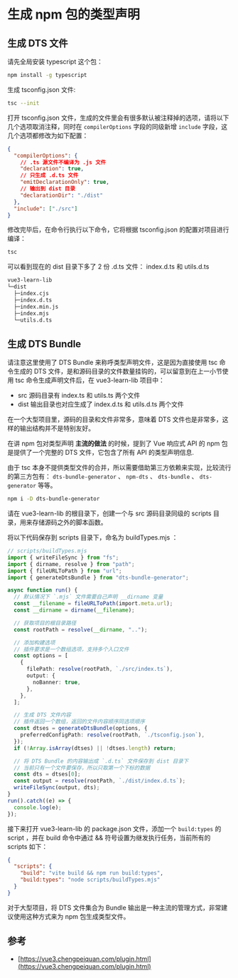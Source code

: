 # 生成 npm 包的类型声明

## 生成 DTS 文件

请先全局安装 typescript 这个包：

```bash
npm install -g typescript
```

生成 tsconfig.json 文件:

```bash
tsc --init
```

打开 tsconfig.json 文件，生成的文件里会有很多默认被注释掉的选项，请将以下几个选项取消注释，同时在 `compilerOptions` 字段的同级新增 `include` 字段，这几个选项都修改为如下配置：

```json
{
  "compilerOptions": {
    // .ts 源文件不编译为 .js 文件
    "declaration": true,
    // 只生成 .d.ts 文件
    "emitDeclarationOnly": true,
    // 输出到 dist 目录
    "declarationDir": "./dist"
  },
  "include": ["./src"]
}
```

修改完毕后，在命令行执行以下命令，它将根据 tsconfig.json 的配置对项目进行编译：

```bash
tsc
```

可以看到现在的 dist 目录下多了 2 份 .d.ts 文件： index.d.ts 和 utils.d.ts

```bash
vue3-learn-lib
└─dist
  ├─index.cjs
  ├─index.d.ts
  ├─index.min.js
  ├─index.mjs
  └─utils.d.ts
```

## 生成 DTS Bundle

请注意这里使用了 DTS Bundle 来称呼类型声明文件，这是因为直接使用 tsc 命令生成的 DTS 文件，是和源码目录的文件数量挂钩的，可以留意到在上一小节使用 tsc 命令生成声明文件后，在 vue3-learn-lib 项目中：

- src 源码目录有 index.ts 和 utils.ts 两个文件
- dist 输出目录也对应生成了 index.d.ts 和 utils.d.ts 两个文件

在一个大型项目里，源码的目录和文件非常多，意味着 DTS 文件也是非常多，这样的输出结构并不是特别友好。

在讲 npm 包对类型声明 **主流的做法** 的时候，提到了 Vue 响应式 API 的 npm 包是提供了一个完整的 DTS 文件，它包含了所有 API 的类型声明信息.

由于 tsc 本身不提供类型文件的合并，所以需要借助第三方依赖来实现，比较流行的第三方包有： `dts-bundle-generator` 、 `npm-dts` 、 `dts-bundle` 、 `dts-generator` 等等。

```bash
npm i -D dts-bundle-generator
```

请在 vue3-learn-lib 的根目录下，创建一个与 src 源码目录同级的 scripts 目录，用来存储源码之外的脚本函数。

将以下代码保存到 scripts 目录下，命名为 buildTypes.mjs ：

```ts
// scripts/buildTypes.mjs
import { writeFileSync } from "fs";
import { dirname, resolve } from "path";
import { fileURLToPath } from "url";
import { generateDtsBundle } from "dts-bundle-generator";

async function run() {
  // 默认情况下 `.mjs` 文件需要自己声明 __dirname 变量
  const __filename = fileURLToPath(import.meta.url);
  const __dirname = dirname(__filename);

  // 获取项目的根目录路径
  const rootPath = resolve(__dirname, "..");

  // 添加构建选项
  // 插件要求是一个数组选项，支持多个入口文件
  const options = [
    {
      filePath: resolve(rootPath, `./src/index.ts`),
      output: {
        noBanner: true,
      },
    },
  ];

  // 生成 DTS 文件内容
  // 插件返回一个数组，返回的文件内容顺序同选项顺序
  const dtses = generateDtsBundle(options, {
    preferredConfigPath: resolve(rootPath, `./tsconfig.json`),
  });
  if (!Array.isArray(dtses) || !dtses.length) return;

  // 将 DTS Bundle 的内容输出成 `.d.ts` 文件保存到 dist 目录下
  // 当前只有一个文件要保存，所以只取第一个下标的数据
  const dts = dtses[0];
  const output = resolve(rootPath, `./dist/index.d.ts`);
  writeFileSync(output, dts);
}
run().catch((e) => {
  console.log(e);
});
```

接下来打开 vue3-learn-lib 的 package.json 文件，添加一个 `build:types` 的 script ，并在 build 命令中通过 && 符号设置为继发执行任务，当前所有的 scripts 如下：

```json
{
  "scripts": {
    "build": "vite build && npm run build:types",
    "build:types": "node scripts/buildTypes.mjs"
  }
}
```

对于大型项目，将 DTS 文件集合为 Bundle 输出是一种主流的管理方式，非常建议使用这种方式来为 npm 包生成类型文件。

## 参考

- [https://vue3.chengpeiquan.com/plugin.html](https://vue3.chengpeiquan.com/plugin.html)
